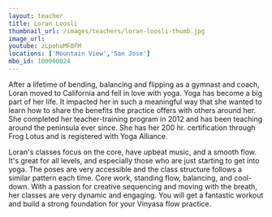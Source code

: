 ```yaml
---
layout: teacher
title: Loran Loosli
thumbnail_url: /images/teachers/loran-loosli-thumb.jpg
image_url: 
youtube: zLpohoMF0FM
locations: ['Mountain View','San Jose']
mbo_id: 100000024
---
```


After a lifetime of bending, balancing and flipping as a gymnast and coach, Loran moved to California and fell in love with yoga. Yoga has become a big part of her life. It impacted her in such a meaningful way that she wanted to learn how to share the benefits the practice offers with others around her. She completed her teacher-training program in 2012 and has been teaching around the peninsula ever since. She has her 200 hr. certification through Frog Lotus and is registered with Yoga Alliance.

Loran's classes focus on the core, have upbeat music, and a smooth flow. It's great for all levels, and especially those who are just starting to get into yoga. The poses are very accessible and the class structure follows a similar pattern each time. Core work, standing flow, balancing, and cool-down. With a passion for creative sequencing and moving with the breath, her classes are very dynamic and engaging. You will get a fantastic workout and build a strong foundation for your Vinyasa flow practice.